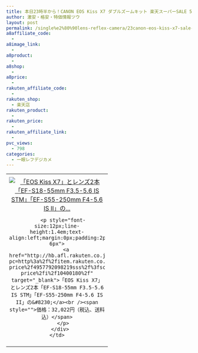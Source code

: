 ```yaml
---
title: 本日23時半から！CANON EOS Kiss X7 ダブルズームキット 楽天スーパーSALE 50％OFF 激安特価32,022円！送料無料！
author: 激安・格安・特価情報ツウ
layout: post
permalink: /single%e2%80%90lens-reflex-camera/23canon-eos-kiss-x7-sale-50off-32022.html
a8affiliate_code:
  - 
a8image_link:
  - 
a8product:
  - 
a8shop:
  - 
a8price:
  - 
rakuten_affiliate_code:
  - 
rakuten_shop:
  - 楽天店
rakuten_product:
  - 
rakuten_price:
  - 
rakuten_affiliate_link:
  - 
pvc_views:
  - 798
categories:
  - 一眼レフデジカメ
---
```

<table border="0" cellpadding="0" cellspacing="0">
  <tr>
    <td valign="top">
      <div style="border:1px none;margin:0px;padding:6px 0px;width:260px;text-align:center;float:left">
        <a href="http://hb.afl.rakuten.co.jp/hgc/0c732d0a.bc29f002.0c732d0b.d1950f69/?pc=http%3a%2f%2fitem.rakuten.co.jp%2fa-price%2f4957792098219sss%2f%3fscid%3daf_link_tbl&m=http%3a%2f%2fm.rakuten.co.jp%2fa-price%2fi%2f10400180%2f" target="_blank"><img src="http://hbb.afl.rakuten.co.jp/hgb/?pc=http%3a%2f%2fthumbnail.image.rakuten.co.jp%2f%400_mall%2fa-price%2fcabinet%2f201303%2fpicture0327%2f4957792098219.jpg%3f_ex%3d240x240&m=http%3a%2f%2fthumbnail.image.rakuten.co.jp%2f%400_mall%2fa-price%2fcabinet%2f201303%2fpicture0327%2f4957792098219.jpg" alt="「EOS Kiss X7」とレンズ2本「EF-S18-55mm F3.5-5.6 IS STM」「EF-S55-250mm F4-5.6 IS II」の..." border="0" style="margin:0px;padding:0px" /></a> 
        
        <p style="font-size:12px;line-height:1.4em;text-align:left;margin:0px;padding:2px 6px">
          <a href="http://hb.afl.rakuten.co.jp/hgc/0c732d0a.bc29f002.0c732d0b.d1950f69/?pc=http%3a%2f%2fitem.rakuten.co.jp%2fa-price%2f4957792098219sss%2f%3fscid%3daf_link_tbl&m=http%3a%2f%2fm.rakuten.co.jp%2fa-price%2fi%2f10400180%2f" target="_blank">「EOS Kiss X7」とレンズ2本「EF-S18-55mm F3.5-5.6 IS STM」「EF-S55-250mm F4-5.6 IS II」の&#8230;</a><br /><span style="">価格：32,022円（税込、送料込）</span>
        </p>
      </div>
    </td>
  </tr>
</table>